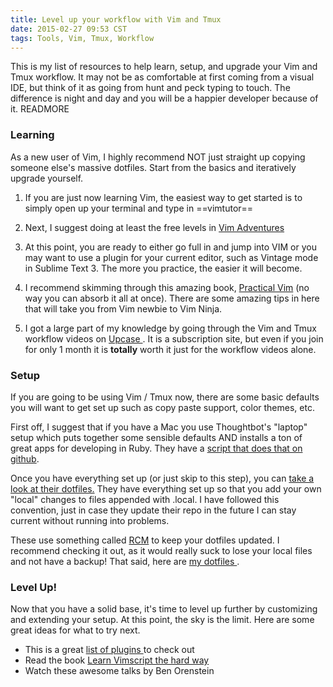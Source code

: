 ```yaml
---
title: Level up your workflow with Vim and Tmux
date: 2015-02-27 09:53 CST
tags: Tools, Vim, Tmux, Workflow
---
```


This is my list of resources to help learn, setup, and upgrade your Vim and Tmux
workflow. It may not be as comfortable at first coming from a visual IDE, but
think of it as going from hunt and peck typing to touch. The difference is night
and day and you will be a happier developer because of it.  READMORE

### Learning
As a new user of Vim, I highly recommend NOT just straight up copying
someone else's massive dotfiles. Start from the basics and iteratively upgrade
yourself.

1. If you are just now learning Vim, the easiest way to get started is to simply
open up your terminal and type in ==vimtutor==

2. Next, I suggest doing at least the free levels in [Vim Adventures](http://vim-adventures.com/)

3. At this point, you are ready to either go full in and jump into VIM or you may
want to use a plugin for your current editor, such as Vintage mode in Sublime
Text 3. The more you practice, the easier it will become.

4. I recommend skimming through this amazing book, [Practical Vim](https://pragprog.com/book/dnvim/practical-vim) (no way you can absorb it all at once). There are some amazing tips in here that will take you from Vim newbie to Vim Ninja.

5. I got a large part of my knowledge by going through the Vim and Tmux workflow
videos on [ Upcase ](http://www.upcase.com/join). It is a subscription site, but
even if you join for only 1 month it is **totally** worth it just for the workflow
videos alone.


### Setup
If you are going to be using Vim / Tmux now, there are some basic defaults you
will want to get set up such as copy paste support, color themes, etc.

First off, I suggest that if you have a Mac you use Thoughtbot's "laptop" setup
which puts together some sensible defaults AND installs a ton of great apps for
developing in Ruby. They have a [script that does that on github]( https://github.com/thoughtbot/laptop ).

Once you have everything set up (or just skip to this step), you can [take a look
at their dotfiles.](https://github.com/thoughtbot/dotfiles) They have everything set up so that you add your own "local"
changes to files appended with .local. I have followed this convention, just in
case they update their repo in the future I can stay current without running
into problems.

These use something called [RCM](https://github.com/thoughtbot/rcm) to keep your dotfiles updated. I recommend
checking it out, as it would really suck to lose your local files and not have a
backup! That said, here are [ my dotfiles
](https://github.com/colbycheeze/dotfiles).

### Level Up!
Now that you have a solid base, it's time to level up further by customizing and
extending your setup. At this point, the sky is the limit. Here are some great
ideas for what to try next.

* This is a great [ list of plugins ](http://www.bestofvim.com/plugin/) to check out
* Read the book [Learn Vimscript the hard
  way](http://learnvimscriptthehardway.stevelosh.com/)
* Watch these awesome talks by Ben Orenstein




